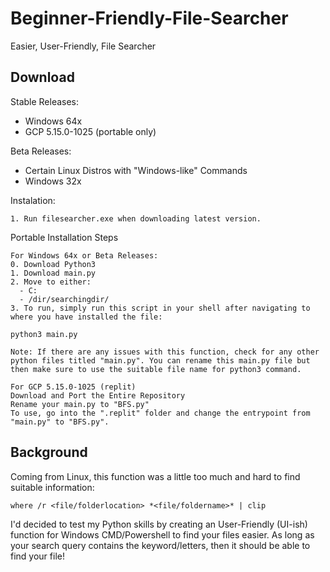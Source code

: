 # Beginner-Friendly-File-Searcher
Easier, User-Friendly, File Searcher

## Download
Stable Releases:
- Windows 64x
- GCP 5.15.0-1025 (portable only)

Beta Releases:
- Certain Linux Distros with "Windows-like" Commands
- Windows 32x

Instalation: 
```
1. Run filesearcher.exe when downloading latest version.
```

Portable Installation Steps
```
For Windows 64x or Beta Releases:
0. Download Python3
1. Download main.py
2. Move to either:
  - C:
  - /dir/searchingdir/
3. To run, simply run this script in your shell after navigating to where you have installed the file: 

python3 main.py

Note: If there are any issues with this function, check for any other python files titled "main.py". You can rename this main.py file but then make sure to use the suitable file name for python3 command.

For GCP 5.15.0-1025 (replit)
Download and Port the Entire Repository
Rename your main.py to "BFS.py"
To use, go into the ".replit" folder and change the entrypoint from "main.py" to "BFS.py".

```

## Background
Coming from Linux, this function was a little too much and hard to find suitable information: 
```
where /r <file/folderlocation> *<file/foldername>* | clip
```
I'd decided to test my Python skills by creating an User-Friendly (UI-ish) function for Windows CMD/Powershell to find your files easier. As long as your search query contains the keyword/letters, then it should be able to find your file!
